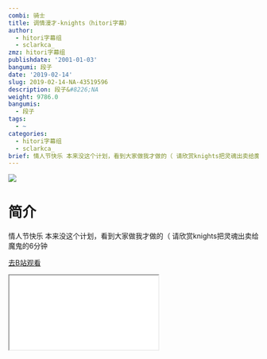 ```yaml
---
combi: 骑士
title: 调情漫才-knights（hitori字幕）
author:
  - hitori字幕组
  - sclarkca_
zmz: hitori字幕组
publishdate: '2001-01-03'
bangumi: 段子
date: '2019-02-14'
slug: 2019-02-14-NA-43519596
description: 段子&#8226;NA
weight: 9786.0
bangumis:
  - 段子
tags:
  - ~
categories:
  - hitori字幕组
  - sclarkca_
brief: 情人节快乐 本来没这个计划，看到大家做我才做的（ 请欣赏knights把灵魂出卖给魔鬼的6分钟
---
```

![](https://i.imgur.com/aJLynA2.jpg)
# 简介  
情人节快乐
本来没这个计划，看到大家做我才做的（
请欣赏knights把灵魂出卖给魔鬼的6分钟  

[去B站观看](https://www.bilibili.com/video/av43519596/)
<div class ="resp-container"><iframe class="testiframe" src="//player.bilibili.com/player.html?aid=43519596"", scrolling="no", allowfullscreen="true" > </iframe></div> 
